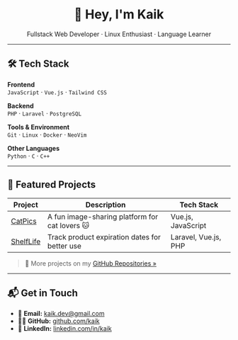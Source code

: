 <div align="center">

# 👋 Hey, I'm Kaik 
Fullstack Web Developer · Linux Enthusiast · Language Learner

</div>

---

## 🛠 Tech Stack

**Frontend**  
`JavaScript` · `Vue.js` · `Tailwind CSS`

**Backend**  
`PHP` · `Laravel` · `PostgreSQL`

**Tools & Environment**  
`Git` · `Linux` · `Docker` · `NeoVim`

**Other Languages**  
`Python` · `C` · `C++`

---

## 🚀 Featured Projects

| Project                                     | Description                                     | Tech Stack             |
|---------------------------------------------|-------------------------------------------------|-------------------------|
| [CatPics](https://github.com/kaik/)  | A fun image-sharing platform for cat lovers 🐱 | Vue.js, JavaScript      |
| [ShelfLife](https://github.com/kaik/)       | Track product expiration dates for better use  | Laravel, Vue.js, PHP    |

> 🔗 More projects on my [GitHub Repositories »](https://github.com/k4ik?tab=repositories)

---

## 📬 Get in Touch

- 📧 **Email:** [kaik.dev@gmail.com](mailto:email@gmail.com)  
- 🧑‍💻 **GitHub:** [github.com/kaik](https://github.com/kaik)  
- 💼 **LinkedIn:** [linkedin.com/in/kaik](https://linkedin.com/)
